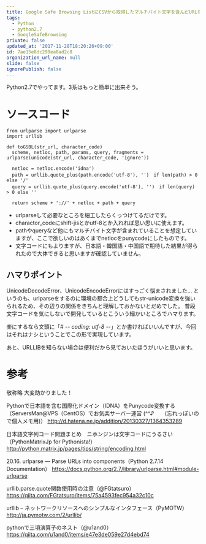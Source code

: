 ```yaml
---
title: Google Safe Browsing ListにCSVから取得したマルチバイト文字を含んだURLを渡す
tags:
  - Python
  - python2.7
  - GoogleSafeBrowsing
private: false
updated_at: '2017-11-28T18:20:26+09:00'
id: 7ae15e8dc299ea8ad2c8
organization_url_name: null
slide: false
ignorePublish: false
---
```

Python2.7でやってます。3系はもっと簡単に出来そう。

# ソースコード

```
from urlparse import urlparse
import urllib

def toGSBL(str_url, character_code)
  scheme, netloc, path, params, query, fragments = urlparse(unicode(str_url, character_code, 'ignore'))

  netloc = netloc.encode('idna')
  path = urllib.quote_plus(path.encode('utf-8'), '')　if len(path) > 0 else '/'
  query = urllib.quote_plus(query.encode('utf-8'), '')　if len(query) > 0 else ''

  return scheme + '://' + netloc + path + query
```

- urlparseして必要なところを細工したらくっつけてるだけです。
- charactor_codeにshift-jisとかutf-8とか入れれば思い思いに使えます。
- pathやqueryなど他にもマルチバイト文字が含まれていることを想定していますが、ここで欲しいのはあくまでnetlocをpunycodeにしたものです。
- 文字コードにもよりますが、日本語・韓国語・中国語で期待した結果が得られたので大体できると思いますが確認していません。

## ハマりポイント
UnicodeDecodeError、UnicodeEncodeErrorにはすっごく悩まされました…
というのも、urlparseをするのに環境の都合上どうしてもstr-unicode変換を強いられるため、その辺りの関係をきちんと理解しておかないとだめでした。
普段文字コードを気にしないで開発しているとこういう細かいところでハマります。

楽にするなら文頭に「# -*- coding: utf-8 -*-」とか書ければいいんですが、今回はそれはナシということでこの形で実現しています。

あと、URLLIBを知らない場合は便利だから見ておいたほうがいいと思います。

# 参考
敬称略
大変助かりました！

Pythonで日本語を含む国際化ドメイン（IDNA）をPunycode変換する（ServersMan@VPS（CentOS）でお気楽サーバー運営 (^^♪　　(忘れっぽいので個人メモ用)）
http://d.hatena.ne.jp/addition/20130327/1364353289

日本語文字列コード問題まとめ　ニホンジンは文字コードにうるさい（PythonMatrixJp for Pythonista!）
http://python.matrix.jp/pages/tips/string/encoding.html

20.16. urlparse — Parse URLs into components（Python 2.7.14 Documentation）
https://docs.python.org/2.7/library/urlparse.html#module-urlparse

urllib.parse.quote関数使用時の注意（@FGtatsuro）
https://qiita.com/FGtatsuro/items/75a4593fec954a32c10c

urllib – ネットワークリソースへのシンプルなインタフェース（PyMOTW）
http://ja.pymotw.com/2/urllib/

pythonで三項演算子のネスト（@u1and0）
https://qiita.com/u1and0/items/e47e3de059e27d4ebd74
